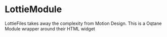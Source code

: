 # LottieModule
LottieFiles takes away the complexity from Motion Design. This is a Oqtane Module wrapper around their HTML widget
